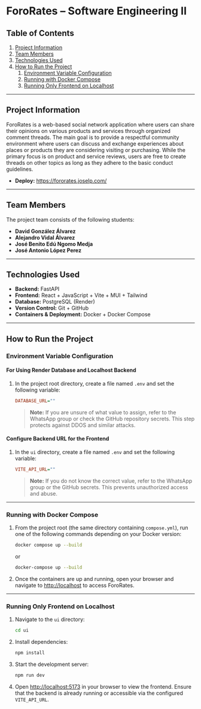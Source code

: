 # ForoRates – Software Engineering II


## Table of Contents

1. [Project Information](#project-information)  
2. [Team Members](#team-members)  
3. [Technologies Used](#technologies-used)  
4. [How to Run the Project](#how-to-run-the-project)  
   1. [Environment Variable Configuration](#environment-variable-configuration)  
   2. [Running with Docker Compose](#running-with-docker-compose)  
   3. [Running Only Frontend on Localhost](#running-only-frontend-on-localhost)  


---

## Project Information

ForoRates is a web-based social network application where users can share their opinions on various products and services through organized comment threads. The main goal is to provide a respectful community environment where users can discuss and exchange experiences about places or products they are considering visiting or purchasing. While the primary focus is on product and service reviews, users are free to create threads on other topics as long as they adhere to the basic conduct guidelines.

- **Deploy:** https://fororates.joselp.com/  

---

## Team Members

The project team consists of the following students:

- **David González Álvarez**  
- **Alejandro Vidal Álvarez**  
- **José Benito Edú Ngomo Medja**  
- **José Antonio López Perez**  

---

## Technologies Used

- **Backend:** FastAPI  
- **Frontend:** React + JavaScript + Vite + MUI + Tailwind
- **Database:** PostgreSQL (Render)  
- **Version Control:** Git + GitHub  
- **Containers & Deployment:** Docker + Docker Compose  

---

## How to Run the Project

### Environment Variable Configuration

#### For Using Render Database and Localhost Backend

1. In the project root directory, create a file named `.env` and set the following variable:

   ```ini
   DATABASE_URL=""
    ```

   > **Note:** If you are unsure of what value to assign, refer to the WhatsApp group or check the GitHub repository secrets. This step protects against DDOS and similar attacks.

#### Configure Backend URL for the Frontend

1. In the `ui` directory, create a file named `.env` and set the following variable:

   ```ini
   VITE_API_URL=""
   ```

   > **Note:** If you do not know the correct value, refer to the WhatsApp group or the GitHub secrets. This prevents unauthorized access and abuse.

---

### Running with Docker Compose

1. From the project root (the same directory containing `compose.yml`), run one of the following commands depending on your Docker version:

   ```bash
   docker compose up --build
   ```

   or

   ```bash
   docker-compose up --build
   ```

2. Once the containers are up and running, open your browser and navigate to [http://localhost](http://localhost/) to access ForoRates.

---

### Running Only Frontend on Localhost

1. Navigate to the `ui` directory:

   ```bash
   cd ui
   ```

2. Install dependencies:

   ```bash
   npm install
   ```

3. Start the development server:

   ```bash
   npm run dev
   ```

4. Open [http://localhost:5173](http://localhost:5173/) in your browser to view the frontend. Ensure that the backend is already running or accessible via the configured `VITE_API_URL`.

